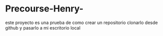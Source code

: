 # Precourse-Henry-
este proyecto es una prueba de como crear un repositorio clonarlo desde github y pasarlo a mi escritorio local 